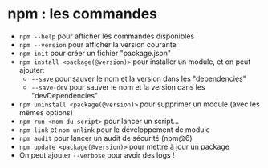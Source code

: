# npm : les commandes

* `npm --help` pour afficher les commandes disponibles
* `npm --version` pour afficher la version courante
* `npm init` pour créer un fichier "package.json"
* `npm install <package(@version)>` pour installer un module, et on peut ajouter:
    * `--save` pour sauver le nom et la version dans les "dependencies"
    * `--save-dev` pour sauver le nom et la version dans les "devDependencies"
* `npm uninstall <package(@version)>` pour supprimer un module (avec les mêmes options)
* `npm run <nom du script>` pour lancer un script…
* `npm link` et `npm unlink` pour le développement de module
* `npm audit` pour lancer un audit de sécurité (npm@6)
* `npm update <package(@version)>` pour mettre à jour un package
* On peut ajouter `--verbose` pour avoir des logs !